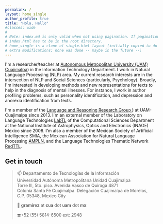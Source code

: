 ```yaml
---
permalink: /
layout: home_single
author_profile: true
title: "Hola, Hello"
#classes: wide
#
# Note: index.md is only valid when not using pagination. If pagination is needed
# index.html has to be in the root directory.
# home_single is a clone of single.html layout (initially copied to do some
# extra modifications; none was done -- maybe in the future --)
---
```


I'm a researcher/teacher at [Autonomous Metropolitan University (UAM) Cuajimalpa](http://www.cua.uam.mx/)) in the Information Technology Department. I work in Natural Language Processing (NLP) area. My current research interests are in the intersection of NLP and Social Sciences (particularly, Psychology). Broadly, I'm interested in developing methods and new representations for texts to help in the diagnosis of mental illnesses. For instance, I work in author profiling problems, such as personality identification, and depression and anorexia identification from texts.

I'm a member of the [Language and Reasoning Research Group ](http://lyr.cua.uam.mx/)) at UAM-Cuajimalpa since 2013. I'm an external member of the Laboratory on Language Technologies [LabTL](https://ccc.inaoep.mx/laboratorios/labtl.php) of the Computational Sciences Department at the National Institute of Astrophysics, Optics and Electronics (INAOE) Mexico since 2008. I'm also a member of the Mexican Society of Artificial Intelligence SMIA, the Mexican Association for Natural Language Processing [AMPLN](http://ampln.mx/portal/inicio), and the Language Technologies Thematic Network [RedTTL](http://redttl.mx/).

## Get in touch

> :mailbox:
> Departamento de Tecnologías de la Información <br/>
> Universidad Autónoma Metropolitana Unidad Cuajimalpa <br/>
> Torre III, 5to. piso. Avenida Vasco de Quiroga 4871 <br/>
> Colonia Santa Fé Cuajimalpa. Delegación Cuajimalpa de Morelos, <br/>
> C.P. 05348, Mexico City
>
> :e-mail: **gramirez** at **cua** dot **uam** dot **mx**
>
> :phone:+52 (55) 5814-6500 ext: 2948

